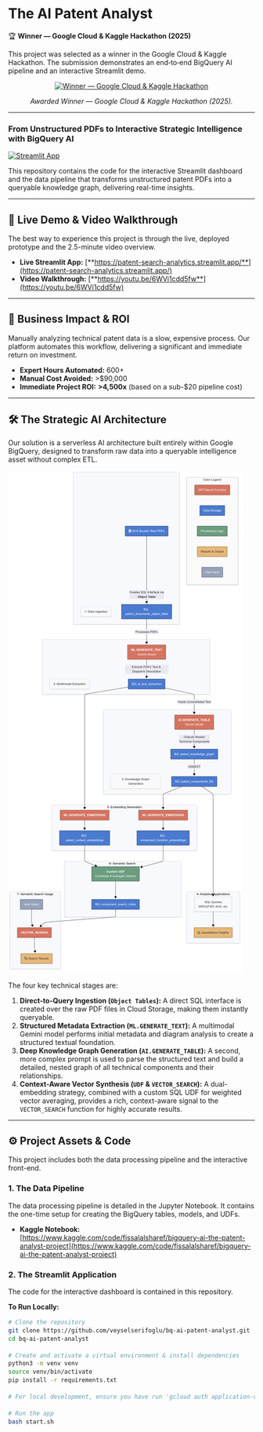 # The AI Patent Analyst
🏆 **Winner — Google Cloud & Kaggle Hackathon (2025)**

This project was selected as a winner in the Google Cloud & Kaggle Hackathon. The submission demonstrates an end‑to‑end BigQuery AI pipeline and an interactive Streamlit demo.

<p align="center">
	<a href="https://www.kaggle.com/competitions/bigquery-ai-hackathon/writeups/the-ai-patent-analyst">
		<img src="https://img.shields.io/badge/Winner-Google%20Cloud%20%26%20Kaggle-brightgreen.svg" alt="Winner — Google Cloud & Kaggle Hackathon" width="220" />
	</a>
</p>

<p align="center"><em>Awarded Winner — Google Cloud & Kaggle Hackathon (2025).</em></p>

---

### From Unstructured PDFs to Interactive Strategic Intelligence with BigQuery AI

[![Streamlit App](https://static.streamlit.io/badges/streamlit_badge_black_white.svg)](https://patent-search-analytics.streamlit.app/)

This repository contains the code for the interactive Streamlit dashboard and the data pipeline that transforms unstructured patent PDFs into a queryable knowledge graph, delivering real-time insights.

---

## 🚀 Live Demo & Video Walkthrough

The best way to experience this project is through the live, deployed prototype and the 2.5-minute video overview.

-   **Live Streamlit App:** [**https://patent-search-analytics.streamlit.app/**](https://patent-search-analytics.streamlit.app/)
-   **Video Walkthrough:** [**https://youtu.be/6WVi1cdd5fw**](https://youtu.be/6WVi1cdd5fw)

---

## 🎯 Business Impact & ROI

Manually analyzing technical patent data is a slow, expensive process. Our platform automates this workflow, delivering a significant and immediate return on investment.

-   **Expert Hours Automated:** 600+
-   **Manual Cost Avoided:** >$90,000
-   **Immediate Project ROI:** **>4,500x** (based on a sub-$20 pipeline cost)

---

## 🛠️ The Strategic AI Architecture

Our solution is a serverless AI architecture built entirely within Google BigQuery, designed to transform raw data into a queryable intelligence asset without complex ETL.

![Architecture Diagram](https://raw.githubusercontent.com/veyselserifoglu/bq-ai-patent-analyst/main/doc/Patent%20Analysis%20Pipeline%20Architecture%20-%20PNG.png)

The four key technical stages are:

1.  **Direct-to-Query Ingestion (`Object Tables`):** A direct SQL interface is created over the raw PDF files in Cloud Storage, making them instantly queryable.
2.  **Structured Metadata Extraction (`ML.GENERATE_TEXT`):** A multimodal Gemini model performs initial metadata and diagram analysis to create a structured textual foundation.
3.  **Deep Knowledge Graph Generation (`AI.GENERATE_TABLE`):** A second, more complex prompt is used to parse the structured text and build a detailed, nested graph of all technical components and their relationships.
4.  **Context-Aware Vector Synthesis (`UDF` & `VECTOR_SEARCH`):** A dual-embedding strategy, combined with a custom SQL UDF for weighted vector averaging, provides a rich, context-aware signal to the `VECTOR_SEARCH` function for highly accurate results.

---

## ⚙️ Project Assets & Code

This project includes both the data processing pipeline and the interactive front-end.

### 1. The Data Pipeline
The data processing pipeline is detailed in the Jupyter Notebook. It contains the one-time setup for creating the BigQuery tables, models, and UDFs.

-   **Kaggle Notebook:** [https://www.kaggle.com/code/fissalalsharef/bigquery-ai-the-patent-analyst-project](https://www.kaggle.com/code/fissalalsharef/bigquery-ai-the-patent-analyst-project)

### 2. The Streamlit Application
The code for the interactive dashboard is contained in this repository.

**To Run Locally:**
```bash
# Clone the repository
git clone https://github.com/veyselserifoglu/bq-ai-patent-analyst.git
cd bq-ai-patent-analyst

# Create and activate a virtual environment & install dependencies
python3 -m venv venv
source venv/bin/activate
pip install -r requirements.txt

# For local development, ensure you have run 'gcloud auth application-default login'

# Run the app
bash start.sh
